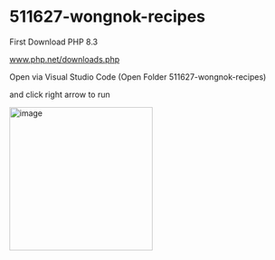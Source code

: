 # 511627-wongnok-recipes

First Download PHP 8.3

www.php.net/downloads.php

Open via Visual Studio Code (Open Folder 511627-wongnok-recipes)

and click right arrow to run

<img width="253" alt="image" src="https://user-images.githubusercontent.com/53041460/165502302-873ac22b-3b0a-473f-bd78-39925b98c5ad.png">






